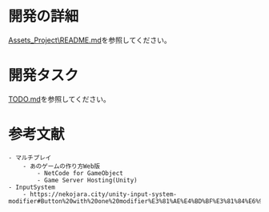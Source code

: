 # 開発の詳細
[Assets\_Project\README.md](Assets\_Project\README.md)を参照してください。

# 開発タスク
[TODO.md](./TODO.md)を参照してください。

# 参考文献
    - マルチプレイ
        - あのゲームの作り方Web版
            - NetCode for GameObject
            - Game Server Hosting(Unity)
    - InputSystem
        - https://nekojara.city/unity-input-system-modifier#Button%20with%20one%20modifier%E3%81%AE%E4%BD%BF%E3%81%84%E6%96%B9